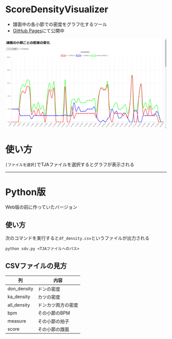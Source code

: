 # ScoreDensityVisualizer
- 譜面中の各小節での密度をグラフ化するツール
- [GitHub Pages](https://mos305.github.io/ScoreDensityVisualizer/)にて公開中

![スクリーンショット](README-img/screenshot.png)

# 使い方
`[ファイルを選択]`でTJAファイルを選択するとグラフが表示される

---

# Python版
Web版の前に作っていたバージョン

## 使い方
次のコマンドを実行すると`df_density.csv`というファイルが出力される
```
python sdv.py <TJAファイルへのパス>
```

## CSVファイルの見方
| 列 | 内容 |
| -- | -- |
| don_density | ドンの密度 |
| ka_density | カツの密度 |
| all_density | ドンカツ両方の密度 |
| bpm | その小節のBPM |
| measure | その小節の拍子 |
| score | その小節の譜面 |
